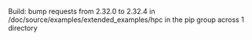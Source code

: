 Build: bump requests from 2.32.0 to 2.32.4 in /doc/source/examples/extended_examples/hpc in the pip group across 1 directory